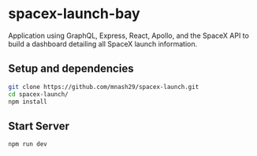 # spacex-launch-bay

Application using GraphQL, Express, React, Apollo, and the SpaceX API to build a dashboard detailing all SpaceX launch information.

## Setup and dependencies
```sh
git clone https://github.com/mnash29/spacex-launch.git
cd spacex-launch/
npm install
```

## Start Server
```sh
npm run dev
```
